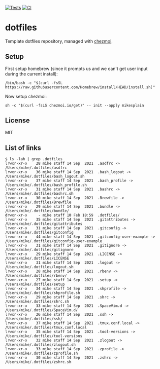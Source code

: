 [![Tests](https://github.com/mikesplain/dotfiles/actions/workflows/tests.yml/badge.svg)](https://github.com/mikesplain/dotfiles/actions/workflows/tests.yml) [![CI](https://github.com/mikesplain/dotfiles/actions/workflows/ci.yaml/badge.svg)](https://github.com/mikesplain/dotfiles/actions/workflows/ci.yaml)

# dotfiles

Template dotfiles repository, managed with [chezmoi](https://chezmoi.io/).

## Setup

First setup homebrew (since it prompts us and we can't get user input during the current install):
```
/bin/bash -c "$(curl -fsSL https://raw.githubusercontent.com/Homebrew/install/HEAD/install.sh)"
```

Now setup chezmoi:
```
sh -c "$(curl -fsLS chezmoi.io/get)" -- init --apply mikesplain
```

## License

MIT


## List of links
```
$ ls -lah | grep .dotfiles
lrwxr-xr-x    28 mike staff 14 Sep  2021  .asdfrc -> /Users/mike/.dotfiles/asdfrc
lrwxr-xr-x    36 mike staff 14 Sep  2021  .bash_logout -> /Users/mike/.dotfiles/bash_logout.sh
lrwxr-xr-x    37 mike staff 14 Sep  2021  .bash_profile -> /Users/mike/.dotfiles/bash_profile.sh
lrwxr-xr-x    31 mike staff 14 Sep  2021  .bashrc -> /Users/mike/.dotfiles/bashrc.sh
lrwxr-xr-x    30 mike staff 14 Sep  2021  .Brewfile -> /Users/mike/.dotfiles/Brewfile
lrwxr-xr-x    29 mike staff 14 Sep  2021  .bundle -> /Users/mike/.dotfiles/bundle/
drwxr-xr-x     - mike staff 10 Feb 18:59  .dotfiles/
lrwxr-xr-x    35 mike staff 14 Sep  2021  .gitattributes -> /Users/mike/.dotfiles/gitattributes
lrwxr-xr-x    31 mike staff 14 Sep  2021  .gitconfig -> /Users/mike/.dotfiles/gitconfig
lrwxr-xr-x    44 mike staff 14 Sep  2021  .gitconfig-user-example -> /Users/mike/.dotfiles/gitconfig-user-example
lrwxr-xr-x    31 mike staff 14 Sep  2021  .gitignore -> /Users/mike/.dotfiles/gitignore
lrwxr-xr-x    29 mike staff 14 Sep  2021  .LICENSE -> /Users/mike/.dotfiles/LICENSE
lrwxr-xr-x    31 mike staff 14 Sep  2021  .logout -> /Users/mike/.dotfiles/logout.sh
lrwxr-xr-x    28 mike staff 14 Sep  2021  .rbenv -> /Users/mike/.dotfiles/rbenv/
lrwxr-xr-x    27 mike staff 14 Sep  2021  .setup -> /Users/mike/.dotfiles/setup
lrwxr-xr-x    34 mike staff 14 Sep  2021  .shprofile -> /Users/mike/.dotfiles/shprofile.sh
lrwxr-xr-x    29 mike staff 14 Sep  2021  .shrc -> /Users/mike/.dotfiles/shrc.sh
lrwxr-xr-x    33 mike staff 14 Sep  2021  .SpaceVim.d -> /Users/mike/.dotfiles/SpaceVim.d/
lrwxr-xr-x    26 mike staff 14 Sep  2021  .ssh -> /Users/mike/.dotfiles/ssh/
lrwxr-xr-x    37 mike staff 14 Sep  2021  .tmux.conf.local -> /Users/mike/.dotfiles/tmux.conf.local
lrwxr-xr-x    35 mike staff 14 Sep  2021  .tool-versions -> /Users/mike/.dotfiles/tool-versions
lrwxr-xr-x    32 mike staff 14 Sep  2021  .zlogout -> /Users/mike/.dotfiles/zlogout.sh
lrwxr-xr-x    33 mike staff 14 Sep  2021  .zprofile -> /Users/mike/.dotfiles/zprofile.sh
lrwxr-xr-x    30 mike staff 14 Sep  2021  .zshrc -> /Users/mike/.dotfiles/zshrc.sh
```
